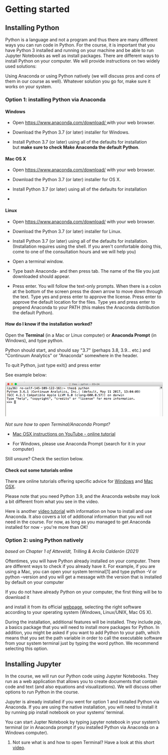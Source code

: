 # Getting started

## Installing Python

Python is a language and not a program and thus there are many different
ways you can run code in Python. For the course, it is important that
you have Python 3 installed and running on your machine and be able to
run Jupyter Notebooks as well as install packages. There are different
ways to install Python on your computer. We will provide instructions on
two widely used solutions:

Using Anaconda or using Python natively (we will discuss pros and cons
of them in our course as well). Whatever solution you go for, make sure
it works on your system.

### Option 1: installing Python via Anaconda

#### Windows

  - Open [<span class="underline">https://www.anaconda.com/download/ </span>](https://www.anaconda.com/download/)with
    your web browser.

  - Download the Python 3.7 (or later) installer for Windows.

  - Install Python 3.7 (or later) using all of the defaults for
    installation but **make sure to check Make Anaconda the default
    Python**.

#### Mac OS X

  - Open [<span class="underline">https://www.anaconda.com/download/</span>](https://www.anaconda.com/download/) with
    your web browser.

  - Download the Python 3.7 (or later) installer for OS X.

  - Install Python 3.7 (or later) using all of the defaults for
    installation 

  - 
#### Linux

  - Open [<span class="underline">https://www.anaconda.com/download/</span>](https://www.anaconda.com/download/) with
    your web browser.

  - Download the Python 3.7 (or later) installer for Linux.

  - Install Python 3.7 (or later) using all of the defaults for
    installation. (Installation requires using the shell. If you aren't
    comfortable doing this, come to one of the consultation hours and we
    will help you)

  - Open a terminal window.

  - Type bash Anaconda- and then press tab. The name of the file you
    just downloaded should appear.

  - Press enter. You will follow the text-only prompts. When there is a
    colon at the bottom of the screen press the down arrow to move down
    through the text. Type yes and press enter to approve the license.
    Press enter to approve the default location for the files. Type yes
    and press enter to prepend Anaconda to your PATH (this makes the
    Anaconda distribution the default Python).

#### How do I know if the installation worked?

Open the **Terminal** (in a Mac or Linux computer) or **Anaconda
Prompt** (in Windows), and type python.

Python should start, and should say "3.7" (perhaps 3.8, 3.9... etc.) and
"Continuum Analytics" or "Anaconda" somewhere in the header.

To quit Python, just type exit() and press enter

See example below: 

![AnacondaPythonExample](./media/pythoninterpreter.png)

*Not sure how to open Terminal/Anaconda Prompt?*

  - [<span class="underline">Mac OSX instructions on YouTube - online
    tutorial</span>](https://www.youtube.com/watch?v=zw7Nd67_aFw)

  - For Windows, please use Anaconda Prompt (search for it in your
    computer)

Still unsure? Check the section below.

#### Check out some tutorials online

There are online tutorials offering specific advice
for [<span class="underline">Windows</span>](https://www.youtube.com/watch?v=xxQ0mzZ8UvA) and [<span class="underline">Mac
OSX</span>](https://www.youtube.com/watch?v=TcSAln46u9U).

Please note that you need Python 3.9, and the Anaconda website may look
a bit different from what you see in the video.

Here is another [<span class="underline">video
tutorial</span>](https://www.youtube.com/watch?v=YJC6ldI3hWk) with
information on how to install and use Anaconda. It also covers a lot of
additional information that you will not need in the course. For now, as
long as you managed to get Anaconda installed for now - you're more than
OK\!

### Option 2: using Python natively  
*based on Chapter 1 of Atteveldt, Trilling & Arcila Calderón (2021)*

Oftentimes, you will have Python already installed on your computer.
There are different ways to check if you already have it. For example,
if you are using a Mac, you can open your system terminal\[1\] and type
python -V or python –version and you will get a message with the version
that is installed by default on your computer

If you do not have already Python on your computer, the first thing will
be to download it

and install it from its official
[webpage](https://www.python.org/downloads/), selecting the right
software according to your operating system (Windows, Linux/UNIX, Mac OS
X). 

During the installation, additional features will be installed. They
include *pip*, a basics package that you will need to install more
packages for Python. In addition, you might be asked if you want to add
Python to your path, which means that you set the path variable in order
to call the executable software from your system terminal just by typing
the word python. We recommend selecting this option.

## 

## Installing Jupyter

In the course, we will run our Python code using Jupyter Notebooks. They
run as a web application that allows you to create documents that
contain code and text (and also equations and visualizations). We will
discuss other options to run Python in the course.

Jupyter is already installed if you went for option 1 and installed
Python via Anaconda. If you are using the native installation, you will
need to install it by running pip install notebook on your systems’
terminal.

You can start Jupter Notebook by typing jupyter notebook in your
system’s terminal (or in Anaconda prompt if you installed Python via
Anaconda on a Windows computer).

1.  Not sure what is and how to open Terminal? Have a look at this short
    [video](https://www.youtube.com/watch?v=zw7Nd67_aFw).
